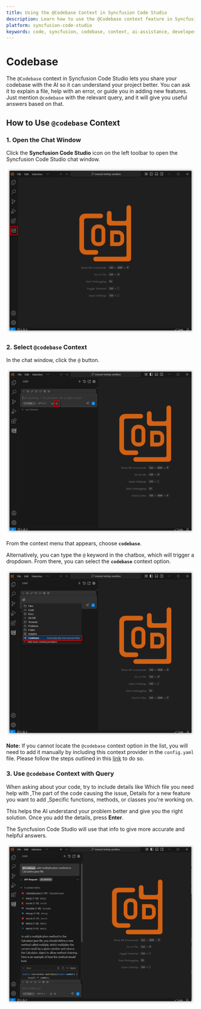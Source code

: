 ```yaml
---
title: Using the @Codebase Context in Syncfusion Code Studio
description: Learn how to use the @Codebase context feature in Syncfusion Code Studio to get AI assistance tailored to your project codebase.
platform: syncfusion-code-studio
keywords: code, syncfusion, codebase, context, ai-assistance, developer-tools, feature-help, bug-fix
---
```


# Codebase

The `@Codebase` context in Syncfusion Code Studio lets you share your codebase with the AI so it can understand your project better. You can ask it to explain a file, help with an error, or guide you in adding new features. Just mention `@codebase` with the relevant query, and it will give you useful answers based on that.



## How to Use `@codebase` Context

### 1. Open the Chat Window

Click the **Syncfusion Code Studio** icon on the left toolbar to open the Syncfusion Code Studio chat window.

<img src="../feature-images/open_chat.png" alt="open chat"  />


### 2. Select `@codebase` Context

In the chat window, click the `@` button.

<img src="../feature-images/clickcontext.png" alt="Click context menu"  />

From the context menu that appears, choose **`codebase`**.

Alternatively, you can type the `@` keyword in the chatbox, which will trigger a dropdown. From there, you can select the **`codebase`** context option.

<img src="../feature-images/codebase_opencontext.png" alt="open context" />

**Note:** If you cannot locate the `@codebase` context option in the list, you will need to add it manually by including this context provider in the `config.yaml` file. Please follow the steps outlined in this [link](/syncfusion-cody/features/context-providers/add-more-contextproviders/How-to-configure-more-contextproviders.md) to do so.



### 3. Use `@codebase` Context with Query

When asking about your code, try to include details like Which file you need help with ,The part of the code causing the issue, Details for a new feature you want to add ,Specific functions, methods, or classes you're working on. 

This helps the AI understand your problem better and give you the right solution. Once you add the details, press **Enter**.

The Syncfusion Code Studio will use that info to give more accurate and helpful answers.

<img src="../feature-images/codebase_output.png" alt="Codebase response" />
